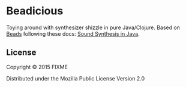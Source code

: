 # Beadicious

Toying around with synthesizer shizzle in pure Java/Clojure. Based on [Beads](http://www.beadsproject.net/) following these docs: [Sound Synthesis in Java](http://evanxmerz.com/soundsynthjava/Sound_Synth_Java.html).


## License

Copyright © 2015 FIXME

Distributed under the Mozilla Public License Version 2.0
